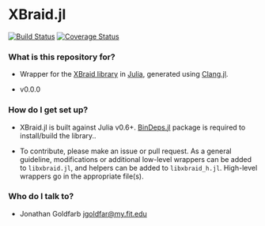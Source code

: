XBraid.jl
=======

[![Build Status](https://travis-ci.org/jgoldfar/XBraid.jl.svg?branch=master)](https://travis-ci.org/jgoldfar/XBraid.jl)
[![Coverage Status](https://coveralls.io/repos/jgoldfar/XBraid.jl/badge.svg?branch=master)](https://coveralls.io/r/jgoldfar/XBraid.jl?branch=master)
### What is this repository for? ###

* Wrapper for the [XBraid library](https://computation.llnl.gov/project/parallel-time-integration/software.php) in [Julia](http://julialang.org/), generated using [Clang.jl](https://github.com/ihnorton/Clang.jl).

* v0.0.0

### How do I get set up? ###

* XBraid.jl is built against Julia v0.6+. [BinDeps.jl](https://github.com/JuliaLang/BinDeps.jl) package is required to install/build the library..

* To contribute, please make an issue or pull request. As a general guideline, modifications or additional low-level wrappers can be added to `libxbraid.jl`, and helpers can be added to `libxbraid_h.jl`. High-level wrappers go in the appropriate file(s).

### Who do I talk to? ###

* Jonathan Goldfarb <jgoldfar@my.fit.edu>
